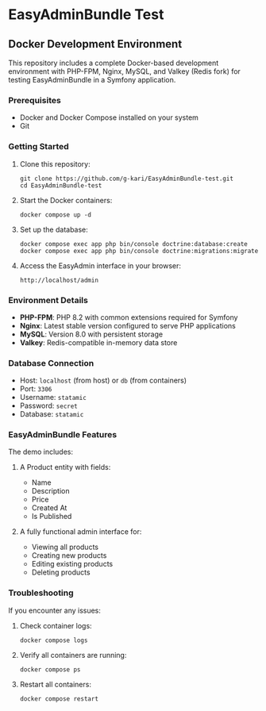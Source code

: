 # EasyAdminBundle Test

## Docker Development Environment

This repository includes a complete Docker-based development environment with PHP-FPM, Nginx, MySQL, and Valkey (Redis fork) for testing EasyAdminBundle in a Symfony application.

### Prerequisites

- Docker and Docker Compose installed on your system
- Git

### Getting Started

1. Clone this repository:
   ```
   git clone https://github.com/g-kari/EasyAdminBundle-test.git
   cd EasyAdminBundle-test
   ```

2. Start the Docker containers:
   ```
   docker compose up -d
   ```

3. Set up the database:
   ```
   docker compose exec app php bin/console doctrine:database:create
   docker compose exec app php bin/console doctrine:migrations:migrate
   ```

4. Access the EasyAdmin interface in your browser:
   ```
   http://localhost/admin
   ```

### Environment Details

- **PHP-FPM**: PHP 8.2 with common extensions required for Symfony
- **Nginx**: Latest stable version configured to serve PHP applications
- **MySQL**: Version 8.0 with persistent storage
- **Valkey**: Redis-compatible in-memory data store

### Database Connection

- Host: `localhost` (from host) or `db` (from containers)
- Port: `3306`
- Username: `statamic`
- Password: `secret`
- Database: `statamic`

### EasyAdminBundle Features

The demo includes:

1. A Product entity with fields:
   - Name
   - Description
   - Price
   - Created At
   - Is Published

2. A fully functional admin interface for:
   - Viewing all products
   - Creating new products
   - Editing existing products
   - Deleting products

### Troubleshooting

If you encounter any issues:

1. Check container logs:
   ```
   docker compose logs
   ```

2. Verify all containers are running:
   ```
   docker compose ps
   ```

3. Restart all containers:
   ```
   docker compose restart
   ```